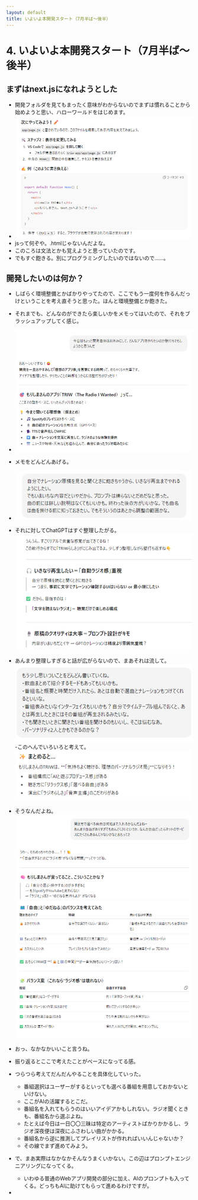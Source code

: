 ```yaml
---
layout: default
title: いよいよ本開発スタート（7月半ば～後半）
---
```


# 4. いよいよ本開発スタート（7月半ば～後半）
## まずはnext.jsになれようとした
- 開発フォルダを見てもまったく意味がわからないのでまずは慣れることから始めようと思い、ハローワールドをはじめます。
- ![](images/04_dev1-2025-10-12-19-57-35.png)
- jsって何ぞや。.htmlじゃないんだよな。
- このころは文法とかも覚えようと思っていたのです。
- でもすぐ飽きる。別にプログラミングしたいのではないので……。

## 開発したいのは何か？
- しばらく環境整備とかばかりやってたので、ここでもう一度何を作るんだっけということを考え直そうと思った。ほんと環境整備とか飽きた。
- それまでも、どんなのができたら楽しいかをメモってはいたので、それをブラッシュアップしてく感じ。
- ![](images/04_dev1-2025-10-12-20-04-27.png)
- メモをどんどんあげる。
- ![](images/04_dev1-2025-10-12-20-05-46.png)
- それに対してChatGPTはすぐ整理したがる。
![](images/04_dev1-2025-10-12-20-06-55.png)
- あんまり整理しすぎると話が広がらないので、まあそれは流して。
![](images/04_dev1-2025-10-12-20-07-41.png)
-このへんでいろいろと考えて。
![](images/04_dev1-2025-10-12-20-09-45.png)
- そうなんだよね。
![](images/04_dev1-2025-10-12-20-10-20.png)
  ![](images/04_dev1-2025-10-12-20-10-58.png)
- おっ、なかなかいいこと言うね。
- 振り返るとここで考えたことがベースになってる感。
- つらつら考えてだんだんやることを具体化していった。
  - 番組選択はユーザーがするといっても選べる番組を用意しておかないといけない。
  - ここがAIの活躍するとこだ。
  - 番組名を入れてもらうのはいいアイデアかもしれない。ラジオ聞くときも、番組名から選ぶよね。
  - たとえば今日は一日〇〇三昧は特定のアーティストばかりかかるし、ラジオ深夜便は深夜にふさわしい曲がかかる。
  - 番組名から逆に推測してプレイリストが作れればいいんじゃないか？
  - その線でまず進めてみよう。


- で、まあ実際はなかなかそんなうまくいかない。この辺はプロンプトエンジニアリングになってくる。
  - いわゆる普通のWebアプリ開発の部分に加え、AIのプロンプトも入ってくる。どっちもAIに助けてもらって進めるわけですが。
- 
  